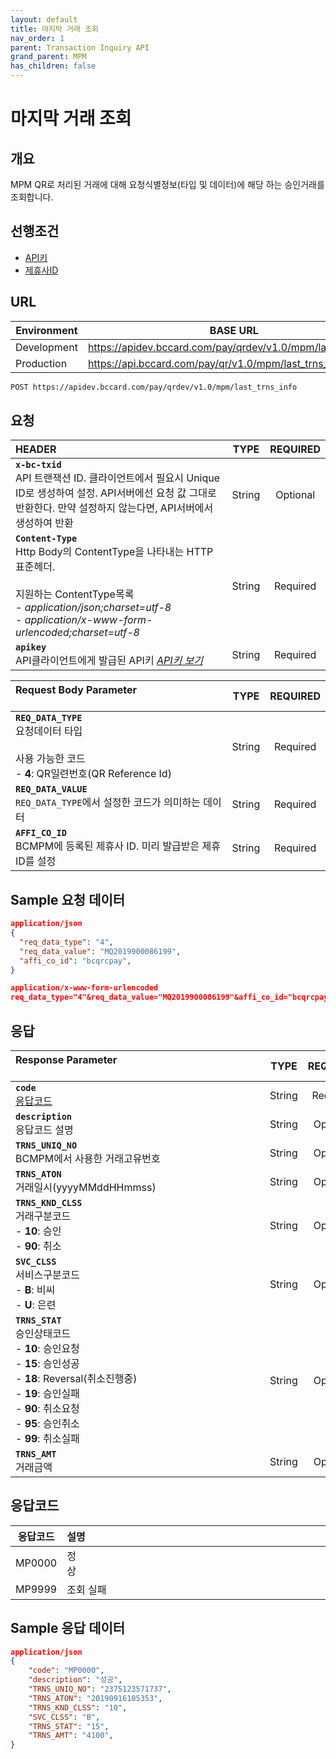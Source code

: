 ```yaml
---
layout: default
title: 마지막 거래 조회
nav_order: 1
parent: Transaction Inquiry API
grand_parent: MPM
has_children: false
---
```


# 마지막 거래 조회

## 개요

MPM QR로 처리된 거래에 대해 요청식별정보(타입 및 데이터)에 해당 하는 승인거래를 조회합니다.

## 선행조건

* [API키](../priview/previewIndex.html#api키)
* [제휴사ID](../priview/previewIndex.html#제휴사id)

## URL

| Environment | BASE URL                                                    |
| ----------- | ----------------------------------------------------------- |
| Development | https://apidev.bccard.com/pay/qrdev/v1.0/mpm/last_trns_info |
| Production  | https://api.bccard.com/pay/qr/v1.0/mpm/last_trns_info       |

```html
POST https://apidev.bccard.com/pay/qrdev/v1.0/mpm/last_trns_info
```

## 요청

| HEADER                                                       |  TYPE  | REQUIRED |
| :----------------------------------------------------------- | :----: | :------: |
| **`x-bc-txid`** <br> API 트랜잭션 ID. 클라이언트에서 필요시 Unique ID로 생성하여 설정. API서버에선 요청 값 그대로 반환한다. 만약 설정하지 않는다면, API서버에서 생성하여 반환 | String | Optional |
| **`Content-Type`** <br> Http Body의 ContentType을 나타내는 HTTP표준헤더. <br><br> 지원하는 ContentType목록<br> - _application/json;charset=utf-8_ <br> - _application/x-www-form-urlencoded;charset=utf-8_ | String | Required |
| **`apikey`** <br>API클라이언트에게 발급된 API키 [_API키 보기_](../priview/previewIndex.html#api키) | String | Required |

| Request Body Parameter &nbsp;&nbsp;&nbsp;&nbsp;&nbsp;&nbsp;&nbsp;&nbsp;&nbsp;&nbsp;&nbsp;&nbsp;&nbsp;&nbsp;&nbsp;&nbsp;&nbsp;&nbsp;&nbsp;&nbsp;&nbsp;&nbsp;&nbsp;&nbsp;&nbsp;&nbsp;&nbsp;&nbsp;&nbsp;&nbsp;&nbsp;&nbsp;&nbsp;&nbsp;&nbsp;&nbsp;&nbsp;&nbsp;&nbsp;&nbsp;&nbsp;&nbsp;&nbsp;&nbsp;&nbsp;&nbsp;&nbsp;&nbsp;&nbsp;&nbsp;&nbsp;&nbsp;&nbsp;&nbsp;&nbsp;&nbsp;&nbsp;&nbsp;&nbsp;&nbsp;&nbsp;&nbsp;&nbsp;&nbsp;&nbsp;&nbsp;&nbsp;&nbsp;&nbsp;&nbsp;&nbsp;&nbsp;&nbsp;&nbsp;&nbsp; |  TYPE  | REQUIRED |
| :----------------------------------------------------------- | :----: | :------: |
| **`REQ_DATA_TYPE`** <br> 요청데이터 타입 <br><br> 사용 가능한 코드 <br> - **4**: QR일련번호(QR Reference Id) | String | Required |
| **`REQ_DATA_VALUE`** <br> `REQ_DATA_TYPE`에서 설정한 코드가 의미하는 데이터 | String | Required |
| **`AFFI_CO_ID`** <br> BCMPM에 등록된 제휴사 ID. 미리 발급받은 제휴ID를 설정 | String | Required |

## Sample 요청 데이터

```json
application/json
{
  "req_data_type": "4",
  "req_data_value": "MQ2019900086199",
  "affi_co_id": "bcqrcpay",
}
```

```json
application/x-www-form-urlencoded
req_data_type="4"&req_data_value="MQ2019900086199"&affi_co_id="bcqrcpay"
```

## 응답

| Response Parameter &nbsp;&nbsp;&nbsp;&nbsp;&nbsp;&nbsp;&nbsp;&nbsp;&nbsp;&nbsp;&nbsp;&nbsp;&nbsp;&nbsp;&nbsp;&nbsp;&nbsp;&nbsp;&nbsp;&nbsp;&nbsp;&nbsp;&nbsp;&nbsp;&nbsp;&nbsp;&nbsp;&nbsp;&nbsp;&nbsp;&nbsp;&nbsp;&nbsp;&nbsp;&nbsp;&nbsp;&nbsp;&nbsp;&nbsp;&nbsp;&nbsp;&nbsp;&nbsp;&nbsp;&nbsp;&nbsp;&nbsp;&nbsp;&nbsp;&nbsp;&nbsp;&nbsp;&nbsp;&nbsp;&nbsp;&nbsp;&nbsp;&nbsp;&nbsp;&nbsp;&nbsp;&nbsp;&nbsp;&nbsp;&nbsp;&nbsp;&nbsp;&nbsp;&nbsp;&nbsp;&nbsp;&nbsp;&nbsp;&nbsp;&nbsp;&nbsp;&nbsp;&nbsp;&nbsp;&nbsp;&nbsp;&nbsp;&nbsp;&nbsp;&nbsp;&nbsp;&nbsp;&nbsp;&nbsp;&nbsp;&nbsp; |  TYPE  | REQUIRED |
| :----------------------------------------------------------- | :----: | :------: |
| **`code`** <br> [응답코드](#응답코드)                        | String | Required |
| **`description`** <br> 응답코드 설명                         | String | Optional |
| **`TRNS_UNIQ_NO`** <br> BCMPM에서 사용한 거래고유번호        | String | Optional |
| **`TRNS_ATON`** <br> 거래일시(yyyyMMddHHmmss)                | String | Optional |
| **`TRNS_KND_CLSS`** <br> 거래구분코드 <br> - **10**: 승인 <br> - **90**: 취소 | String | Optional |
| **`SVC_CLSS`** <br> 서비스구분코드 <br> - **B**: 비씨 <br> - **U**: 은련 | String | Optional |
| **`TRNS_STAT`** <br> 승인상태코드<br> - **10**: 승인요청 <br> - **15**: 승인성공 <br> - **18**: Reversal(취소진행중) <br> - **19**: 승인실패 <br> - **90**: 취소요청 <br> - **95**: 승인취소 <br> - **99**: 취소실패 | String | Optional |
| **`TRNS_AMT`** <br> 거래금액                                 | String | Optional |

## 응답코드

| 응답코드 | 설명                                                                                                                                                                                                                                                                                                                                                                                                                                                                                                                                                                   |
| :------: | :--------------------------------------------------------------------------------------------------------------------------------------------------------------------------------------------------------------------------------------------------------------------------------------------------------------------------------------------------------------------------------------------------------------------------------------------------------------------------------------------------------------------------------------------------------------------- |
|  MP0000  | 정상&nbsp;&nbsp;&nbsp;&nbsp;&nbsp;&nbsp;&nbsp;&nbsp;&nbsp;&nbsp;&nbsp;&nbsp;&nbsp;&nbsp;&nbsp;&nbsp;&nbsp;&nbsp;&nbsp;&nbsp;&nbsp;&nbsp;&nbsp;&nbsp;&nbsp;&nbsp;&nbsp;&nbsp;&nbsp;&nbsp;&nbsp;&nbsp;&nbsp;&nbsp;&nbsp;&nbsp;&nbsp;&nbsp;&nbsp;&nbsp;&nbsp;&nbsp;&nbsp;&nbsp;&nbsp;&nbsp;&nbsp;&nbsp;&nbsp;&nbsp;&nbsp;&nbsp;&nbsp;&nbsp;&nbsp;&nbsp;&nbsp;&nbsp;&nbsp;&nbsp;&nbsp;&nbsp;&nbsp;&nbsp;&nbsp;&nbsp;&nbsp;&nbsp;&nbsp;&nbsp;&nbsp;&nbsp;&nbsp;&nbsp;&nbsp;&nbsp;&nbsp;&nbsp;&nbsp;&nbsp;&nbsp;&nbsp;&nbsp;&nbsp;&nbsp;&nbsp;&nbsp;&nbsp;&nbsp;&nbsp;&nbsp; |
|  MP9999  | 조회 실패                                                                                                                                                                                                                                                                                                                                                                                                                                                                                                                                                              |

## Sample 응답 데이터

```json
application/json
{
    "code": "MP0000",
    "description": "성공",
    "TRNS_UNIQ_NO": "2375123571737",
    "TRNS_ATON": "20190916105353",
    "TRNS_KND_CLSS": "10",
    "SVC_CLSS": "B",
    "TRNS_STAT": "15",
    "TRNS_AMT": "4100",
}
```
